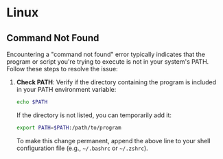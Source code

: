 # Linux

## Command Not Found

Encountering a "command not found" error typically indicates that the program or script you're trying to execute is not in your system's PATH. Follow these steps to resolve the issue:

1. **Check PATH**: Verify if the directory containing the program is included in your PATH environment variable:
    ```bash
    echo $PATH
    ```
    If the directory is not listed, you can temporarily add it:
    ```bash
    export PATH=$PATH:/path/to/program
    ```
    To make this change permanent, append the above line to your shell configuration file (e.g., `~/.bashrc` or `~/.zshrc`).